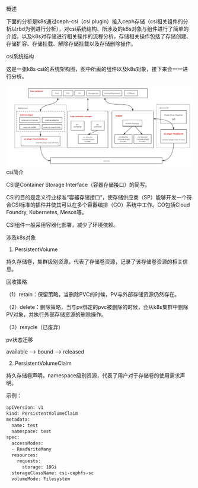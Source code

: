 概述

下面的分析是k8s通过ceph-csi（csi plugin）接入ceph存储（csi相关组件的分析以rbd为例进行分析），对csi系统结构、所涉及的k8s对象与组件进行了简单的介绍，以及k8s对存储进行相关操作的流程分析，存储相关操作包括了存储创建、存储扩容、存储挂载、解除存储挂载以及存储删除操作。



csi系统结构

这是一张k8s csi的系统架构图，图中所画的组件以及k8s对象，接下来会一一进行分析。

![](/assets/compute-container-k8s-cephcsi11.png)csi简介

CSI是Container Storage Interface（容器存储接口）的简写。



CSI的目的是定义行业标准“容器存储接口”，使存储供应商（SP）能够开发一个符合CSI标准的插件并使其可以在多个容器编排（CO）系统中工作。CO包括Cloud Foundry, Kubernetes, Mesos等。



CSI组件一般采用容器化部署，减少了环境依赖。



涉及k8s对象

1. PersistentVolume

持久存储卷，集群级别资源，代表了存储卷资源，记录了该存储卷资源的相关信息。



回收策略

（1）retain：保留策略，当删除PVC的时候，PV与外部存储资源仍然存在。



（2）delete：删除策略，当与pv绑定的pvc被删除的时候，会从k8s集群中删除PV对象，并执行外部存储资源的删除操作。



（3）resycle（已废弃）



pv状态迁移

available --&gt; bound --&gt; released



2. PersistentVolumeClaim

持久存储卷声明，namespace级别资源，代表了用户对于存储卷的使用需求声明。



示例：



```
apiVersion: v1
kind: PersistentVolumeClaim
metadata:
  name: test
  namespace: test
spec:
  accessModes:
  - ReadWriteMany
  resources:
    requests:
      storage: 10Gi
  storageClassName: csi-cephfs-sc
  volumeMode: Filesystem
```



